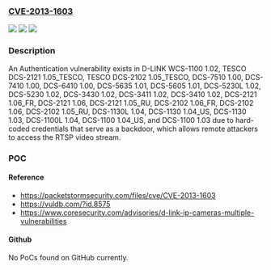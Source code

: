 ### [CVE-2013-1603](https://cve.mitre.org/cgi-bin/cvename.cgi?name=CVE-2013-1603)
![](https://img.shields.io/static/v1?label=Product&message=n%2Fa&color=blue)
![](https://img.shields.io/static/v1?label=Version&message=n%2Fa&color=blue)
![](https://img.shields.io/static/v1?label=Vulnerability&message=n%2Fa&color=brighgreen)

### Description

An Authentication vulnerability exists in D-LINK WCS-1100 1.02, TESCO DCS-2121 1.05_TESCO, TESCO DCS-2102 1.05_TESCO, DCS-7510 1.00, DCS-7410 1.00, DCS-6410 1.00, DCS-5635 1.01, DCS-5605 1.01, DCS-5230L 1.02, DCS-5230 1.02, DCS-3430 1.02, DCS-3411 1.02, DCS-3410 1.02, DCS-2121 1.06_FR, DCS-2121 1.06, DCS-2121 1.05_RU, DCS-2102 1.06_FR, DCS-2102 1.06, DCS-2102 1.05_RU, DCS-1130L 1.04, DCS-1130 1.04_US, DCS-1130 1.03, DCS-1100L 1.04, DCS-1100 1.04_US, and DCS-1100 1.03 due to hard-coded credentials that serve as a backdoor, which allows remote attackers to access the RTSP video stream.

### POC

#### Reference
- https://packetstormsecurity.com/files/cve/CVE-2013-1603
- https://vuldb.com/?id.8575
- https://www.coresecurity.com/advisories/d-link-ip-cameras-multiple-vulnerabilities

#### Github
No PoCs found on GitHub currently.

